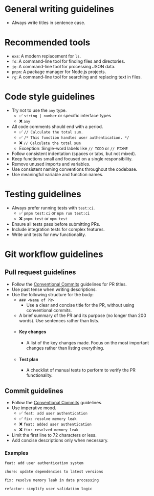 
# General writing guidelines

- Always write titles in sentence case.

# Recommended tools

- `exa`: A modern replacement for `ls`.
- `fd`: A command-line tool for finding files and directories.
- `jq`: A command-line tool for processing JSON data.
- `pnpm`: A package manager for Node.js projects.
- `rg`: A command-line tool for searching and replacing text in files.

# Code style guidelines

- Try not to use the `any` type.
  - ✅ `string | number` or specific interface types
  - ❌ `any`
- All code comments should end with a period.
  - ✅ `// Calculate the total sum.`
  - ✅ `/* This function handles user authentication. */`
  - ❌ `// Calculate the total sum`
  - Exception: Single-word labels like `// TODO` or `// FIXME`
- Follow consistent indentation (spaces or tabs, but not mixed).
- Keep functions small and focused on a single responsibility.
- Remove unused imports and variables.
- Use consistent naming conventions throughout the codebase.
- Use meaningful variable and function names.

# Testing guidelines

- Always prefer running tests with `test:ci`.
  - ✅ `pnpm test:ci` or `npm run test:ci`
  - ❌ `pnpm test` or `npm test`
- Ensure all tests pass before submitting PRs.
- Include integration tests for complex features.
- Write unit tests for new functionality.

# Git workflow guidelines

## Pull request guidelines

- Follow the [Conventional Commits](https://www.conventionalcommits.org/en/v1.0.0/) guidelines for PR titles.
- Use past tense when writing descriptions.
- Use the following structure for the body:
  - `### <Name of PR>`
    - Use a clear and concise title for the PR, without using conventional commits.
  - A brief summary of the PR and its purpose (no longer than 200 words). Use sentences rather than lists.
  - #### Key changes
    - A list of the key changes made. Focus on the most important changes rather than listing everything.
  - #### Test plan
    - A checklist of manual tests to perform to verify the PR functionality.

## Commit guidelines

- Follow the [Conventional Commits](https://www.conventionalcommits.org/en/v1.0.0/) guidelines.
- Use imperative mood.
  - ✅ `feat: add user authentication`
  - ✅ `fix: resolve memory leak`
  - ❌ `feat: added user authentication`
  - ❌ `fix: resolved memory leak`
- Limit the first line to 72 characters or less.
- Add concise descriptions only when necessary.

### Examples

```
feat: add user authentication system

chore: update dependencies to latest versions

fix: resolve memory leak in data processing

refactor: simplify user validation logic
```
